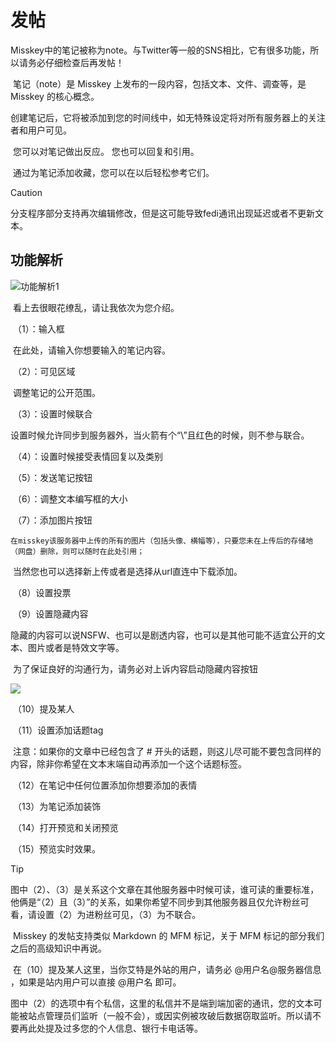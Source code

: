 # 发帖

​	Misskey中的笔记被称为note。与Twitter等一般的SNS相比，它有很多功能，所以请务必仔细检查后再发帖！

​	笔记（note）是 Misskey 上发布的一段内容，包括文本、文件、调查等，是 Misskey 的核心概念。 

​	创建笔记后，它将被添加到您的时间线中，如无特殊设定将对所有服务器上的关注者和用户可见。

​	您可以对笔记做出反应。 您也可以回复和引用。

​	通过为笔记添加收藏，您可以在以后轻松参考它们。

> [!CAUTION]
>
> 分支程序部分支持再次编辑修改，但是这可能导致fedi通讯出现延迟或者不更新文本。

## **功能解析**

![功能解析1](/images/image.png)

​	看上去很眼花缭乱，请让我依次为您介绍。

​	（1）：输入框

​	在此处，请输入你想要输入的笔记内容。

​	（2）：可见区域

​	调整笔记的公开范围。

​	（3）：设置时候联合

​	设置时候允许同步到服务器外，当火箭有个“\”且红色的时候，则不参与联合。

​	（4）：设置时候接受表情回复以及类别

​	（5）：发送笔记按钮

​	（6）：调整文本编写框的大小

​	（7）：添加图片按钮

 	在misskey该服务器中上传的所有的图片（包括头像、横幅等），只要您未在上传后的存储地（网盘）删除，则可以随时在此处引用；

​	当然您也可以选择新上传或者是选择从url直连中下载添加。

​	（8）设置投票

​	（9）设置隐藏内容

​	隐藏的内容可以说NSFW、也可以是剧透内容，也可以是其他可能不适宜公开的文本、图片或者是特效文字等。

​	为了保证良好的沟通行为，请务必对上诉内容启动隐藏内容按钮

![](/images/image-1.png)

​	（10）提及某人

​	（11）设置添加话题tag

​	注意：如果你的文章中已经包含了 # 开头的话题，则这儿尽可能不要包含同样的内容，除非你希望在文本末端自动再添加一个这个话题标签。

​	（12）在笔记中任何位置添加你想要添加的表情

​	（13）为笔记添加装饰

​	（14）打开预览和关闭预览

​	（15）预览实时效果。

> [!TIP]
>
> ​	图中（2）、（3）是关系这个文章在其他服务器中时候可读，谁可读的重要标准，他俩是“（2）且（3）”的关系，如果你希望不同步到其他服务器且仅允许粉丝可看，请设置（2）为进粉丝可见，（3）为不联合。
>
> ​	Misskey 的发帖支持类似 Markdown 的 MFM 标记，关于 MFM 标记的部分我们之后的高级知识中再说。
>
> ​	在（10）提及某人这里，当你艾特是外站的用户，请务必 @用户名@服务器信息 ，如果是站内用户可以直接 @用户名 即可。
>
> ​	图中（2）的选项中有个私信，这里的私信并不是端到端加密的通讯，您的文本可能被站点管理员们监听（一般不会），或因实例被攻破后数据窃取监听。所以请不要再此处提及过多您的个人信息、银行卡电话等。